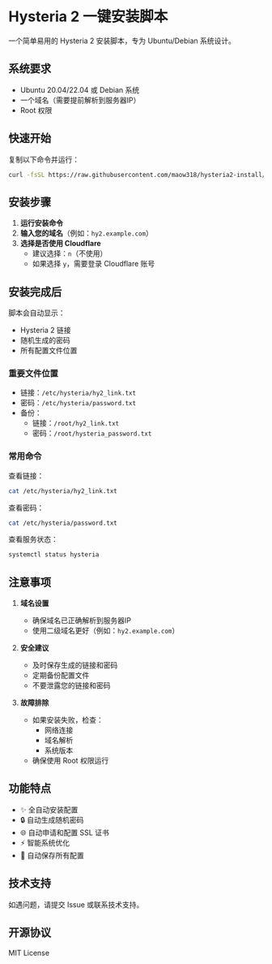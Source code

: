 # Hysteria 2 一键安装脚本

一个简单易用的 Hysteria 2 安装脚本，专为 Ubuntu/Debian 系统设计。

## 系统要求

- Ubuntu 20.04/22.04 或 Debian 系统
- 一个域名（需要提前解析到服务器IP）
- Root 权限

## 快速开始

复制以下命令并运行：

```bash
curl -fsSL https://raw.githubusercontent.com/maow318/hysteria2-install/580759d76a8ed3f6c49140fb8cb817cc15ff4ca9/install.sh -o install.sh && sudo bash install.sh
```

## 安装步骤

1. **运行安装命令**
2. **输入您的域名**（例如：`hy2.example.com`）
3. **选择是否使用 Cloudflare**
   - 建议选择：`n`（不使用）
   - 如果选择 `y`，需要登录 Cloudflare 账号

## 安装完成后

脚本会自动显示：
- Hysteria 2 链接
- 随机生成的密码
- 所有配置文件位置

### 重要文件位置

- 链接：`/etc/hysteria/hy2_link.txt`
- 密码：`/etc/hysteria/password.txt`
- 备份：
  - 链接：`/root/hy2_link.txt`
  - 密码：`/root/hysteria_password.txt`

### 常用命令

查看链接：
```bash
cat /etc/hysteria/hy2_link.txt
```

查看密码：
```bash
cat /etc/hysteria/password.txt
```

查看服务状态：
```bash
systemctl status hysteria
```

## 注意事项

1. **域名设置**
   - 确保域名已正确解析到服务器IP
   - 使用二级域名更好（例如：`hy2.example.com`）

2. **安全建议**
   - 及时保存生成的链接和密码
   - 定期备份配置文件
   - 不要泄露您的链接和密码

3. **故障排除**
   - 如果安装失败，检查：
     - 网络连接
     - 域名解析
     - 系统版本
   - 确保使用 Root 权限运行

## 功能特点

- ✨ 全自动安装配置
- 🔒 自动生成随机密码
- 🌐 自动申请和配置 SSL 证书
- ⚡ 智能系统优化
- 📝 自动保存所有配置

## 技术支持

如遇问题，请提交 Issue 或联系技术支持。

## 开源协议

MIT License
